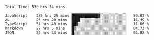 
<!--START_SECTION:waka-->

```text
Total Time: 530 hrs 34 mins

JavaScript    265 hrs 25 mins ████████████▓░░░░░░░░░░░░   50.02 %
AL            87 hrs 28 mins  ████░░░░░░░░░░░░░░░░░░░░░   16.49 %
TypeScript    58 hrs 40 mins  ██▓░░░░░░░░░░░░░░░░░░░░░░   11.06 %
Markdown      25 hrs 5 mins   █▒░░░░░░░░░░░░░░░░░░░░░░░   04.73 %
JSON          20 hrs 33 mins  █░░░░░░░░░░░░░░░░░░░░░░░░   03.88 %
```

<!--END_SECTION:waka-->












